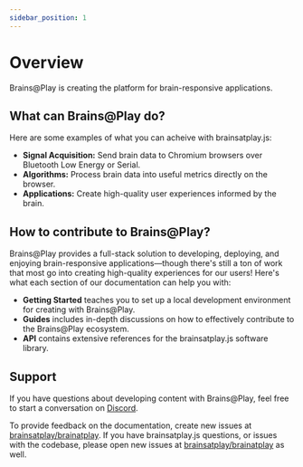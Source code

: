 ```yaml
---
sidebar_position: 1
---
```


# Overview

Brains@Play is creating the platform for brain-responsive applications.

## What can Brains@Play do?

Here are some examples of what you can acheive with brainsatplay.js:

- **Signal Acquisition:** Send brain data to Chromium browsers over Bluetooth Low Energy or Serial. 
- **Algorithms:** Process brain data into useful metrics directly on the browser. 
- **Applications:** Create high-quality user experiences informed by the brain. 

## How to contribute to Brains@Play?

Brains@Play provides a full-stack solution to developing, deploying, and enjoying brain-responsive applications—though there's still a ton of work that most go into creating high-quality experiences for our users! Here's what each section of our documentation can help you with:

- **Getting Started** teaches you to set up a local development environment for creating with Brains@Play.
- **Guides** includes in-depth discussions on how to effectively contribute to the Brains@Play ecosystem.
- **API** contains extensive references for the brainsatplay.js software library.

## Support

If you have questions about developing content with Brains@Play, feel free to start a conversation on [Discord](https://discord.gg/tQ8P79tw8j).

To provide feedback on the documentation, create new issues at [brainsatplay/brainatplay](https://github.com/brainsatplay/brainsatplay). If you have brainsatplay.js questions, or issues with the codebase, please open new issues at [brainsatplay/brainatplay](https://github.com/brainsatplay/brainsatplay) as well.